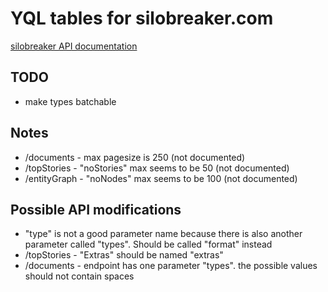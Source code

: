 # YQL tables for silobreaker.com

[silobreaker API documentation](http://api.silobreaker.com/ApiReference.htm)


## TODO
- make types batchable

## Notes
- /documents - max pagesize is 250 (not documented)
- /topStories - "noStories" max seems to be 50 (not documented)
- /entityGraph - "noNodes" max seems to be 100 (not documented)

## Possible API modifications
- "type" is not a good parameter name because there is also another parameter called "types". Should be called "format" instead
- /topStories - "Extras" should be named "extras"
- /documents - endpoint has one parameter "types". the possible values should not contain spaces